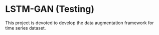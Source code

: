 # LSTM-GAN (Testing)

This project is devoted to develop the data augmentation framework for time series dataset.
